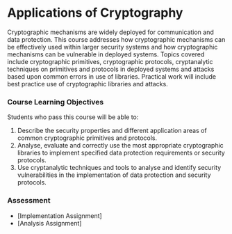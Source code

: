 # Applications of Cryptography

Cryptographic mechanisms are widely deployed for communication and data protection. This course addresses how cryptographic mechanisms can be effectively used within larger security systems and how cryptographic mechanisms can be vulnerable in deployed systems. Topics covered include cryptographic primitives, cryptographic protocols, cryptanalytic techniques on primitives and protocols in deployed systems and attacks based upon common errors in use of libraries. Practical work will include best practice use of cryptographic libraries and attacks.

### Course Learning Objectives

Students who pass this course will be able to:
1. Describe the security properties and different application areas of common cryptographic primitives and protocols.
2. Analyse, evaluate and correctly use the most appropriate cryptographic libraries to implement specified data protection requirements or security protocols.
3. Use cryptanalytic techniques and tools to analyse and identify security vulnerabilities in the implementation of data protection and security protocols.

### Assessment

- [Implementation Assignment]
- [Analysis Assignment]
